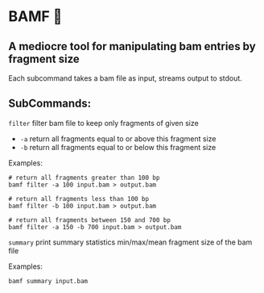 # BAMF 🦀
## A mediocre tool for manipulating bam entries by fragment size 

Each subcommand takes a bam file as input, streams output to stdout.

## SubCommands:
`filter` filter bam file to keep only fragments of given size
 - `-a` return all fragments equal to or above this fragment size
 - `-b` return all fragments equal to or below this fragment size

Examples:
 ```
 # return all fragments greater than 100 bp
 bamf filter -a 100 input.bam > output.bam
 
 # return all fragments less than 100 bp
 bamf filter -b 100 input.bam > output.bam
 
 # return all fragments between 150 and 700 bp
 bamf filter -a 150 -b 700 input.bam > output.bam
 ```
 
`summary` print summary statistics min/max/mean fragment size of the bam file

Examples:
```
bamf summary input.bam
```

